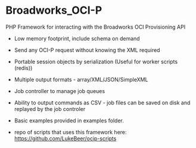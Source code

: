 Broadworks_OCI-P
================

PHP Framework for interacting with the Broadworks OCI Provisioning API


- Low memory footprint, include schema on demand
- Send any OCI-P request without knowing the XML required
- Portable session objects by serialization (Useful for worker scripts (redis))
- Multiple output formats - array/XML/JSON/SimpleXML
- Job controller to manage job queues
- Ability to output commands as CSV - job files can be saved on disk and replayed by the job controler

- Basic examples provided in examples folder.
- repo of scripts that uses this framework here: https://github.com/LukeBeer/ocip-scripts
